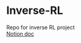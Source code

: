 # Inverse-RL
Repo for inverse RL project<br/>
[Notion doc](https://www.notion.so/Getting-started-with-DL-RL-IRL-128fb0ef406f80fd88d5e575235b2a08?pvs=4)
